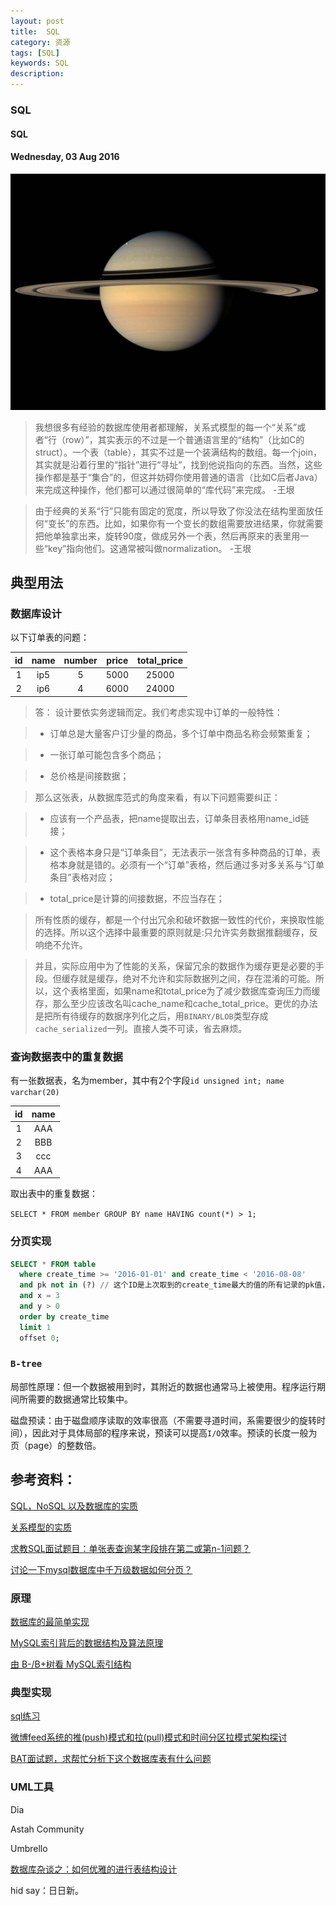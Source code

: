 ```yaml
---
layout: post
title:  SQL
category: 资源
tags: [SQL]
keywords: SQL
description:
---
```


### SQL

#### SQL

#### Wednesday, 03 Aug 2016

![cassini](/../../assets/img/resource/2016/cassini_5.jpg)

> 我想很多有经验的数据库使用者都理解，关系式模型的每一个“关系”或者“行（row）”，其实表示的不过是一个普通语言里的“结构”（比如C的struct）。一个表（table），其实不过是一个装满结构的数组。每一个join，其实就是沿着行里的“指针”进行“寻址”，找到他说指向的东西。当然，这些操作都是基于“集合”的，但这并妨碍你使用普通的语言（比如C后者Java）来完成这种操作，他们都可以通过很简单的“库代码”来完成。
-王垠

> 由于经典的关系“行”只能有固定的宽度，所以导致了你没法在结构里面放任何“变长”的东西。比如，如果你有一个变长的数组需要放进结果，你就需要把他单独拿出来，旋转90度，做成另外一个表，然后再原来的表里用一些“key”指向他们。这通常被叫做normalization。
-王垠

## 典型用法

### 数据库设计

以下订单表的问题：

|id | name | number | price | total_price|
|:-:|:----:|:------:|:-----:|:----------:|
|1  | ip5  |  5     | 5000  | 25000      |
|2  | ip6  |  4     | 6000  | 24000      |

> 答：
设计要依实务逻辑而定。我们考虑实现中订单的一般特性：

> - 订单总是大量客户订少量的商品，多个订单中商品名称会频繁重复；

> - 一张订单可能包含多个商品；

> - 总价格是间接数据；

> 那么这张表，从数据库范式的角度来看，有以下问题需要纠正：

> - 应该有一个产品表，把name提取出去，订单条目表格用name_id链接；

> - 这个表格本身只是“订单条目”，无法表示一张含有多种商品的订单，表格本身就是错的。必须有一个“订单”表格，然后通过多对多关系与“订单条目”表格对应；

> - total_price是计算的间接数据，不应当存在；

> 所有性质的缓存，都是一个付出冗余和破坏数据一致性的代价，来换取性能的选择。所以这个选择中最重要的原则就是:只允许实务数据推翻缓存，反响绝不允许。

> 并且，实际应用中为了性能的关系，保留冗余的数据作为缓存更是必要的手段。但缓存就是缓存，绝对不允许和实际数据列之间，存在混淆的可能。所以，这个表格里面，如果name和total_price为了减少数据库查询压力而缓存，那么至少应该改名叫cache_name和cache_total_price。更优的办法是把所有待缓存的数据序列化之后，用`BINARY/BLOB`类型存成`cache_serialized`一列。直接人类不可读，省去麻烦。

### 查询数据表中的重复数据

有一张数据表，名为member，其中有2个字段`id unsigned int; name varchar(20)`

|id |name|
|:-:|:--:|
|1  |AAA|
|2  |BBB|
|3  |ccc|
|4  |AAA|

取出表中的重复数据：

`SELECT * FROM member GROUP BY name HAVING count(*) > 1;`


### 分页实现

````sql
SELECT * FROM table
  where create_time >= '2016-01-01' and create_time < '2016-08-08'
  and pk not in (?) // 这个ID是上次取到的create_time最大的值的所有记录的pk值，优化性能
  and x = 3
  and y > 0
  order by create_time
  limit 1
  offset 0;

````

### `B-tree`

局部性原理：但一个数据被用到时，其附近的数据也通常马上被使用。程序运行期间所需要的数据通常比较集中。

磁盘预读：由于磁盘顺序读取的效率很高（不需要寻道时间，系需要很少的旋转时间），因此对于具体局部的程序来说，预读可以提高`I/O`效率。预读的长度一般为页（page）的整数倍。




## 参考资料：

[SQL，NoSQL 以及数据库的实质](http://www.jianshu.com/p/092b1555ca3d#)

[关系模型的实质](http://www.yinwang.org/blog-cn/2014/04/24/relational)

[求教SQL面试题目：单张表查询某字段排在第二或第n-1问题？](https://www.zhihu.com/question/29512075)

[讨论一下mysql数据库中千万级数据如何分页？](https://yq.aliyun.com/ask/5030)

### 原理

[数据库的最简单实现](http://www.ruanyifeng.com/blog/2014/07/database_implementation.html)

[MySQL索引背后的数据结构及算法原理](http://blog.codinglabs.org/articles/theory-of-mysql-index.html)

[由 B-/B+树看 MySQL索引结构](https://segmentfault.com/a/1190000004690721)

### 典型实现

[sql练习](http://sqlfiddle.com/)

[微博feed系统的推(push)模式和拉(pull)模式和时间分区拉模式架构探讨](http://www.cnblogs.com/sunli/archive/2010/08/24/twitter_feeds_push_pull.html)

[BAT面试题，求帮忙分析下这个数据库表有什么问题](https://segmentfault.com/q/1010000003936216)



### UML工具

Dia

Astah Community

Umbrello 


[数据库杂谈之：如何优雅的进行表结构设计](https://zhuanlan.zhihu.com/p/20785905)

hid say：日日新。
